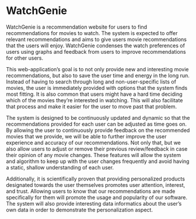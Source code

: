 # WatchGenie
WatchGenie is a recommendation website for users to find recommendations for movies to watch. The system is expected to offer relevant recommendations and aims to give users movie recommendations that the users will enjoy. WatchGenie condenses the watch preferences of users using graphs and feedback from users to improve recommendations for other users. 

This web-application’s goal is to not only provide new and interesting movie recommendations, but also to save the user time and energy in the long run. Instead of having to search through long and non-user-specific lists of movies, the user is immediately provided with options that the system finds most fitting. It is also common that users might have a hard time deciding which of the movies they’re interested in watching. This will also facilitate that process and make it easier for the user to move past that problem.

The system is designed to be continuously updated and dynamic so that the recommendations provided for each user can be adjusted as time goes on. By allowing the user to continuously provide feedback on the recommended movies that we provide, we will be able to further improve the user experience and accuracy of our recommendations. Not only that, but we also allow users to adjust or remove their previous review/feedback in case their opinion of any movie changes. These features will allow the system and algorithm to keep up with the user changes frequently and avoid having a static, shallow understanding of each user.

Additionally, it is scientifically proven that providing personalized products designated towards the user themselves promotes user attention, interest, and trust. Allowing users to know that our recommendations are made specifically for them will promote the usage and popularity of our software. The system will also provide interesting data informatics about the user’s own data in order to demonstrate the personalization aspect.

